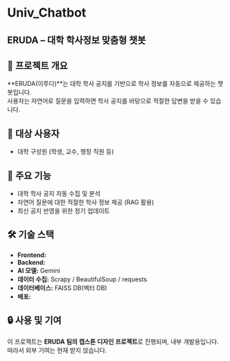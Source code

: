 # Univ_Chatbot
## ERUDA – 대학 학사정보 맞춤형 챗봇

## 📌 프로젝트 개요
**ERUDA(이루다)**는 대학 학사 공지를 기반으로 학사 정보를 자동으로 제공하는 챗봇입니다.  
사용자는 자연어로 질문을 입력하면 학사 공지를 바탕으로 적절한 답변을 받을 수 있습니다.

## 🏫 대상 사용자
- 대학 구성원 (학생, 교수, 행정 직원 등)

## 🎯 주요 기능
- 대학 학사 공지 자동 수집 및 분석
- 자연어 질문에 대한 적절한 학사 정보 제공 (RAG 활용)
- 최신 공지 반영을 위한 정기 업데이트

## 🛠 기술 스택
- **Frontend:**
- **Backend:** 
- **AI 모델:** Gemini
- **데이터 수집:** Scrapy / BeautifulSoup / requests
- **데이터베이스:** FAISS DB(벡터 DB)
- **배포:** 

## 🔒 사용 및 기여
이 프로젝트는 **ERUDA 팀의 캡스톤 디자인 프로젝트**로 진행되며, 내부 개발용입니다.  
따라서 외부 기여는 현재 받지 않습니다.